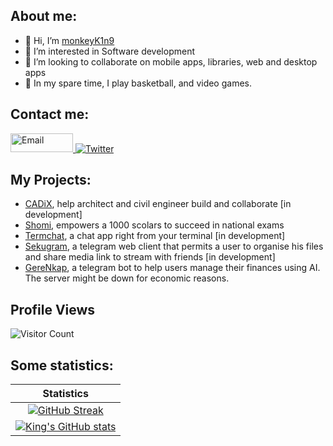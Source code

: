 ## About me:
- 👋 Hi, I’m <a href="https://github.com/monkeyK1n9">monkeyK1n9</a>
- 👀 I’m interested in Software development
- 💞️ I’m looking to collaborate on mobile apps, libraries, web and desktop apps
- 🏀 In my spare time, I play basketball, and video games.

## Contact me:
<a href="mailto:mkeyk1n9@gmail.com">
  <img
    width="100"
    height="30"
    alt="Email"
    src="https://cdn.icon-icons.com/icons2/2530/PNG/512/gmail_button_icon_151848.png"
  />
</a>
<a href="https://twitter.com/monkey_K1n9">
  <img
    alt="Twitter"
    src="https://img.shields.io/badge/Twitter-1DA1F2?logo=twitter&logoColor=white&style=for-the-badge"
  />
</a>

## My Projects:
- <a href="https://cadix.vercel.app" target="_blank">CADiX</a>, help architect and civil engineer build and collaborate  [in development]<br>
- <a href="https://bit.ly/shomiApp" target="_blank">Shomi</a>, empowers a 1000 scolars to succeed in national exams<br>
- <a href="https://github.com/monkeyK1n9/Termchat" target="_blank">Termchat</a>, a chat app right from your terminal [in development] <br>
- <a href="https://github.com/monkeyK1n9/sekugram" target="_blank">Sekugram</a>, a telegram web client that permits a user to organise his files and share media link to stream with friends [in development]
- <a href="https://t.me/GereNkap" target="_blank">GereNkap</a>, a telegram bot to help users manage their finances using AI. The server might be down for economic reasons.<br>

## Profile Views
![Visitor Count](https://profile-counter.glitch.me/{monkeyK1n9}/count.svg)

## Some statistics:
| Statistics |
|:-------:|
| [![GitHub Streak](https://streak-stats.demolab.com?user=monkeyK1n9&theme=algolia&mode=weekly&card_width=550)](https://git.io/streak-stats) |
| [![King's GitHub stats](https://github-readme-stats.vercel.app/api/top-langs?username=monkeyK1n9&hide=c&theme=algolia&show_icons=true&card_width=550)](https://github.com/monkeyK1n9) |


<!---
monkeyK1n9/monkeyK1n9 is a ✨ special ✨ repository because its `README.md` (this file) appears on your GitHub profile.
You can click the Preview link to take a look at your changes.
--->
